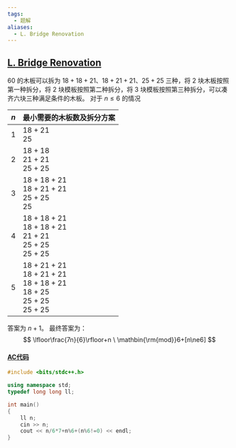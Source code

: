 ```yaml
---
tags:
  - 题解
aliases:
  - L. Bridge Renovation
---
```

## [L. Bridge Renovation](https://codeforces.com/contest/2038/problem/L)

$60$ 的木板可以拆为 $18+18+21$、$18+21+21$、$25+25$ 三种，将 $2$ 块木板按照第一种拆分，将 $2$ 块模板按照第二种拆分，将 $3$ 块模板按照第三种拆分，可以凑齐六块三种满足条件的木板。
对于 $n\leq 6$ 的情况

| $n$ | 最小需要的木板数及拆分方案                                                           |
| --- | ----------------------------------------------------------------------- |
| $1$ | $18+21$<br>$25$                                                         |
| $2$ | $18+18$<br>$21+21$<br>$25+25$                                           |
| $3$ | $18+18+21$<br>$18+21+21$<br>$25+25$<br>$25$                             |
| $4$ | $18+18+21$<br>$18+18+21$<br>$21+21$<br>$25+25$<br>$25+25$               |
| $5$ | $18+21+21$<br>$18+21+21$<br>$18+18+21$<br>$18+25$<br>$25+25$<br>$25+25$ |
答案为 $n+1$。
最终答案为：
$$
\lfloor\frac{7n}{6}\rfloor+n \ \mathbin{\rm{mod}}6+[n\ne6]
$$

#### [AC代码](https://codeforces.com/contest/2038/submission/292201434)

```cpp
#include <bits/stdc++.h>

using namespace std;
typedef long long ll;

int main()
{
    ll n;
    cin >> n;
    cout << n/6*7+n%6+(n%6!=0) << endl;
}
```
